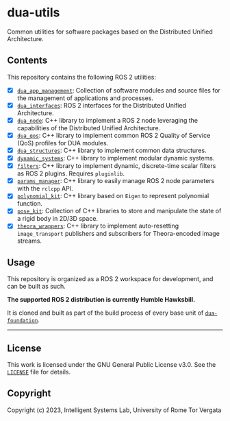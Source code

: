 # dua-utils

Common utilities for software packages based on the Distributed Unified Architecture.

## Contents

This repository contains the following ROS 2 utilities:

- [x] [`dua_app_management`](src/dua_app_management/README.md): Collection of software modules and source files for the management of applications and processes.
- [x] [`dua_interfaces`](src/dua_interfaces/README.md): ROS 2 interfaces for the Distributed Unified Architecture.
- [x] [`dua_node`](src/dua_node/README.md): C++ library to implement a ROS 2 node leveraging the capabilities of the Distributed Unified Architecture.
- [x] [`dua_qos`](src/dua_qos/README.md): C++ library to implement common ROS 2 Quality of Service (QoS) profiles for DUA modules.
- [x] [`dua_structures`](src/dua_structures/README.md): C++ library to implement common data structures.
- [x] [`dynamic_systems`](src/dynamic_systems/README.md): C++ library to implement modular dynamic systems.
- [x] [`filters`](src/filters/README.md): C++ library to implement dynamic, discrete-time scalar filters as ROS 2 plugins. Requires `pluginlib`.
- [x] [`params_manager`](src/params_manager/README.md): C++ library to easily manage ROS 2 node parameters with the `rclcpp` API.
- [x] [`polynomial_kit`](src/polynomial_kit/README.md): C++ library based on `Eigen` to represent polynomial function.
- [x] [`pose_kit`](src/pose_kit/README.md): Collection of C++ libraries to store and manipulate the state of a rigid body in 2D/3D space.
- [x] [`theora_wrappers`](src/theora_wrappers/README.md): C++ library to implement auto-resetting `image_transport` publishers and subscribers for Theora-encoded image streams.

## Usage

This repository is organized as a ROS 2 workspace for development, and can be built as such.

**The supported ROS 2 distribution is currently Humble Hawksbill.**

It is cloned and built as part of the build process of every base unit of [`dua-foundation`](https://github.com/IntelligentSystemsLabUTV/dua-foundation).

---

## License

This work is licensed under the GNU General Public License v3.0. See the [`LICENSE`](LICENSE) file for details.

## Copyright

Copyright (c) 2023, Intelligent Systems Lab, University of Rome Tor Vergata
